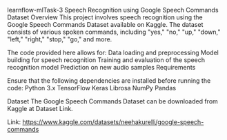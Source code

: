 learnflow-mlTask-3
Speech Recognition using Google Speech Commands Dataset
Overview
This project involves speech recognition using the Google Speech Commands Dataset available on Kaggle. The dataset consists of various spoken commands, including "yes," "no," "up," "down," "left," "right," "stop," "go," and more.

The code provided here allows for:
Data loading and preprocessing Model building for speech recognition Training and evaluation of the speech recognition model Prediction on new audio samples Requirements

Ensure that the following dependencies are installed before running the code:
Python 3.x TensorFlow Keras Librosa NumPy Pandas

Dataset
The Google Speech Commands Dataset can be downloaded from Kaggle at Dataset Link.

Link: https://www.kaggle.com/datasets/neehakurelli/google-speech-commands
